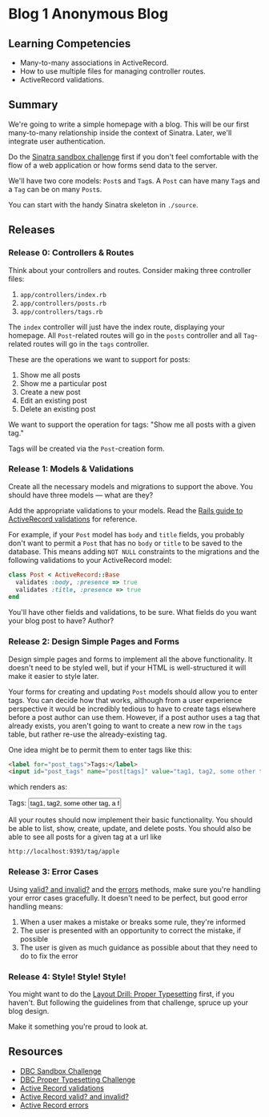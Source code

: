 # Blog 1 Anonymous Blog

## Learning Competencies

* Many-to-many associations in ActiveRecord.
* How to use multiple files for managing controller routes.
* ActiveRecord validations.

## Summary

We're going to write a simple homepage with a blog.  This will be our first
many-to-many relationship inside the context of Sinatra.  Later, we'll
integrate user authentication.

Do the [Sinatra sandbox challenge][sandbox challenge] first if you don't feel
comfortable with the flow of a web application or how forms send data to the
server.

We'll have two core models: `Post`s and `Tag`s.  A `Post` can have many `Tag`s
and a `Tag` can be on many `Post`s.

You can start with the handy Sinatra skeleton in `./source`.

## Releases

### Release 0: Controllers &amp; Routes

Think about your controllers and routes.  Consider making three controller files:

1. `app/controllers/index.rb`
2. `app/controllers/posts.rb`
3. `app/controllers/tags.rb`

The `index` controller will just have the index route, displaying your
homepage.  All `Post`-related routes will go in the `posts` controller and all
`Tag`-related routes will go in the `tags` controller.

These are the operations we want to support for posts:

1. Show me all posts
2. Show me a particular post
3. Create a new post
4. Edit an existing post
5. Delete an existing post

We want to support the operation for tags: "Show me all posts with a given
tag."

Tags will be created via the `Post`-creation form.

### Release 1: Models &amp; Validations

Create all the necessary models and migrations to support the above.  You
should have three models &mdash; what are they?

Add the appropriate validations to your models.  Read the [Rails guide to
ActiveRecord validations][AR validations] for reference.

For example, if your `Post` model has `body` and `title` fields, you probably
don't want to permit a `Post` that has no `body` or `title` to be saved to the
database.  This means adding `NOT NULL` constraints to the migrations and the
following validations to your ActiveRecord model:

```ruby
class Post < ActiveRecord::Base
  validates :body, :presence => true
  validates :title, :presence => true
end
```

You'll have other fields and validations, to be sure.  What fields do you want your blog post to have?  Author?

### Release 2: Design Simple Pages and Forms

Design simple pages and forms to implement all the above functionality.  It
doesn't need to be styled well, but if your HTML is well-structured it will
make it easier to style later.

Your forms for creating and updating `Post` models should allow you to enter
tags.  You can decide how that works, although from a user experience
perspective it would be incredibly tedious to have to create tags elsewhere
before a post author can use them.  However, if a post author uses a tag that
already exists, you aren't going to want to create a new row in the `tags`
table, but rather re-use the already-existing tag.

One idea might be to permit them to enter tags like this:

```html
<label for="post_tags">Tags:</label>
<input id="post_tags" name="post[tags]" value="tag1, tag2, some other tag, a fourth tag">
```

which renders as:

<label for="post_tags">Tags:</label>
<input id="post_tags" name="post[tags]" value="tag1, tag2, some other tag, a fourth tag" class="span4">

All your routes should now implement their basic functionality.  You should be
able to list, show, create, update, and delete posts.  You should also be able
to see all posts for a given tag at a url like

```text
http://localhost:9393/tag/apple
```

### Release 3: Error Cases

Using [valid? and invalid?][valid_invalid] and the [errors][errors] methods,
make sure you're handling your error cases gracefully.  It doesn't need to be
perfect, but good error handling means:

1. When a user makes a mistake or breaks some rule, they're informed
2. The user is presented with an opportunity to correct the mistake, if possible
3. The user is given as much guidance as possible about that they need to do to fix the error

### Release 4: Style!  Style!  Style!

You might want to do the [Layout Drill: Proper Typesetting][proper formatting
challenge] first, if you haven't.  But following the guidelines from that
challenge, spruce up your blog design.

Make it something you're proud to look at.

## Resources

* [DBC Sandbox Challenge][sandbox challenge]
* [DBC Proper Typesetting Challenge][proper formatting challenge]
* [Active Record validations][AR validations]
* [Active Record valid? and invalid?][valid_invalid]
* [Active Record errors][errors]


[sandbox challenge]: https://github.com/Devbootcamp/sinatra-sandbox-challenge
[proper formatting challenge]: https://github.com/Devbootcamp/layout-drill-proper-typesetting-challenge
[AR validations]: http://guides.rubyonrails.org/active_record_validations_callbacks.html
[valid_invalid]: http://guides.rubyonrails.org/active_record_validations_callbacks.html#valid-and-invalid
[errors]: http://guides.rubyonrails.org/active_record_validations_callbacks.html#validations_overview-errors
